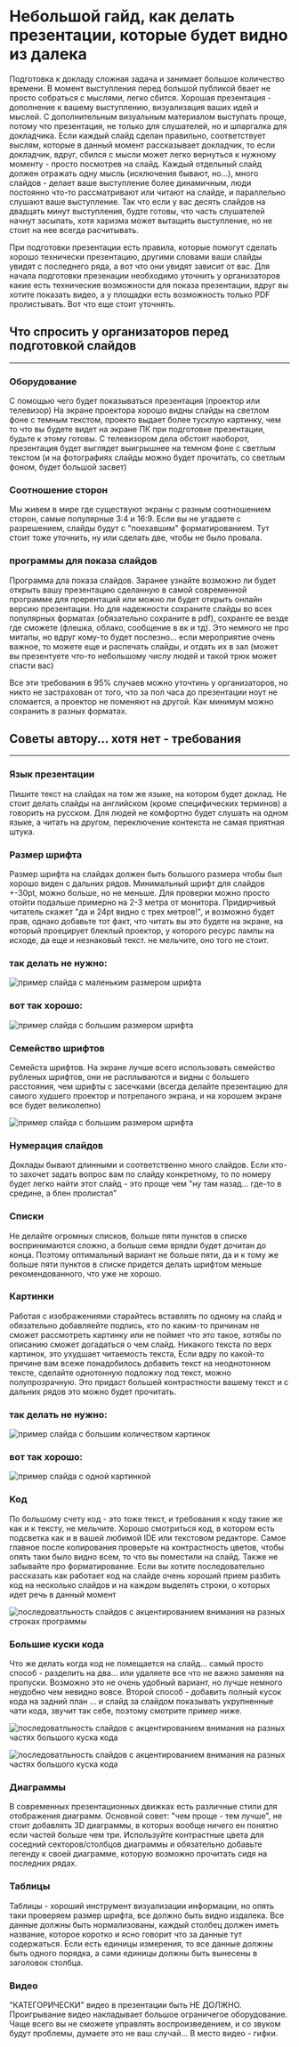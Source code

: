 # Небольшой гайд, как делать презентации, которые будет видно из далека

Подготовка к докладу сложная задача и занимает большое количество времени. В момент выступления перед большой публикой бвает не просто собраться с мыслями, легко сбится. Хорошая презентация - дополнение к вашему выступлению, визуализация ваших идей и мыслей. С дополнительным визуальным материалом выступать проще, потому что презентация, не только для слушателей, но и шпаргалка для докладчика. Если каждый слайд сделан правильно, соответствует выслям, которые в данный момент рассказывает докладчик, то если докладчик, вдруг, сбился с мысли может легко вернуться к нужному моменту - просто посмотрев на слайд. Каждый отдельный слайд должен отражать одну мысль (исключения бывают, но...), много слайдов - делает ваше выступление более динамичным, люди постоянно что-то рассматривают или читают на слайде, и параллельно слушают ваше выступление. Так что если у вас десять слайдов на двадцать минут выступления, будте готовы, что часть слушателей начнут засыпать, хотя харизма может вытащить выступление, но не стоит на нее всегда расчитывать.

При подготовки презентации есть правила, которые помогут сделать хорошо технически презентацию, другими словами ваши слайды увидят с последнего ряда, а вот что они увидят зависит от вас. Для начала подготовки презенации необходимо уточнить у организаторов какие есть технические возможности для показа презентации, вдруг вы хотите показать видео, а у площадки есть возможность только PDF пролистывать. Вот что еще стоит уточнять.

## Что спросить у организаторов перед подготовкой слайдов
---

### Оборудование

С помощью чего будет показываться презентация (проектор или телевизор) На экране проектора хорошо видны слайды на светлом фоне с темным текстом, проекто выдает более тусклую картинку, чем то что вы будете видет на экране ПК при подготовке презентации, будьте к этому готовы. С телевизором дела обстоят наоборот, презентация будет выглядет выигрышнее на темном фоне с светлым текстом (и на фотографиях слайды можно будет прочитать, со светлым фоном, будет большой засвет)

### Соотношение сторон

Мы живем в мире где существуют экраны с разным соотношением сторон, самые популярные 3:4 и 16:9. Если вы не угадаете с разрешением, слайды будут с "поехавшим" форматированием. Тут стоит тоже уточнить, ну или сделать две, чтобы не было провала.

### программы для показа слайдов

Программа дла показа слайдов. Заранее узнайте возможно ли будет открыть вашу презентацию сделанную в самой современной программе для прерентаций или можно ли будет открыть онлайн версию презентации. Но для надежности сохраните слайды во всех популярных форматах (обязательно сохраните в pdf), сохранте ее везде где сможете (флешка, облако, сообщение в вк и тд). Это немного не про митапы, но вдруг кому-то будет послезно... если мероприятие очень важное, то можете еще и распечать слайды, и отдать их в зал (может вы презентуете что-то небольшому числу людей и такой трюк может спасти вас)

Все эти требования в 95% случаев можно уточтинь у организаторов, но никто не застрахован от того, что за пол часа до презентации ноут не сломается, а проектор не поменяют на другой. Как минимум можно сохранить в разных форматах.

## Советы автору... хотя нет - требования
---

### Язык презентации

Пишите текст на слайдах на том же языке, на котором будет доклад. Не стоит делать слайды на английском (кроме специфических терминов) а говорить на русском. Для людей не комфортно будет слушать на одном языке, а читать на другом, переключение контекста не самая приятная штука.

### Размер шрифта

Размер шрифта на слайдах должен быть большого размера чтобы был  хорошо виден с дальних рядов. Минимальный шрифт для слайдов +-30pt, можно больше, но не меньше. Для проверки можно просто отойти подальше примерно на 2-3 метра от монитора. Придирчивый читатель скажет "да и 24pt видно с трех метров!", и возможно будет прав, однако добавьте тот факт, что читать вы это будете на экране, на который проецирует блеклый проектор, у которого ресурс лампы на исходе, да еще и незнаковый текст. не мельчите, оно того не стоит.

### так делать не нужно:

![пример слайда с маленьким размером шрифта](https://i.ibb.co/jM482BW/small-text.jpg "пример слайда с маленьким размером шрифта")

### вот так хорошо:

![пример слайда с большим размером шрифта](https://i.ibb.co/DYZJn6q/big-text.jpg "пример слайда с большим размером шрифта")

### Семейство шрифтов

Семейста шрифтов. На экране лучше всего использовать семейство рубленых шрифтов, они не расплываются и видны с большего расстояния, чем шрифты с засечками (всегда делайте презентацию для самого худшего проектор и потрепаного экрана, и на хорошем экране все будет великолепно)

![пример слайда с большим размером шрифта](https://i.ibb.co/ft81T3K/different-font.jpg  "пример слайда с большим размером шрифта")

### Нумерация слайдов

Доклады бывают длинными и соответственно много слайдов. Если кто-то захочет задать вопрос вам по слайду конкретному, то по номеру будет легко найти этот слайд - это проще чем "ну там назад... где-то в средине, а блен пролистал"

### Списки

Не делайте огромных списков, больше пяти пунктов в списке воспринимаются сложно, а больше семи врядли будет дочитан до конца. Поэтому оптимальный вариант не больше пяти, да и к тому же больше пяти пунктов в списке придется делать шрифтом меньше рекомендованного, что уже не хорошо.

### Картинки

Работая с изображениями старайтесь вставлять по одному на слайд и обязательно добавляейте подпись, кто по каким-то причинам не сможет рассмотреть картинку или не поймет что это такое, хотябы по описанию сможет догадаться о чем слайд. Никакого текста по верх картинок, это ухудшает читаемость текста,  Если вдру по какой-то причине вам всеже понадобилось добавить текст на неоднотонном тексте, сделайте однотонную подложку под текст, можно полупрозрачную. Это придаст большей контрастности вашему текст и с дальних рядов это можно будет прочитать.

### так делать не нужно:

![пример слайда с большим количеством картинок](https://i.ibb.co/bQDwG3y/a-lot-pic.jpg "пример слайда с большим количеством картинок")

### вот так хорошо:

![пример слайда с одной картинкой](https://i.ibb.co/0Mbpc3d/one-pic.jpg "пример слайда с одной картинкой")

### Код

По большому счету код - это тоже текст, и требования к коду такие же как и к тексту, не мельчите. Хорошо смотриться код, в котором есть подсветка как и в вашей любимой IDE или текстовом редакторе. Самое главное после копирования проверьте на контрастность цветов, чтобы опять таки было видно всем, то что вы поместили на слайд. Также не забывайте про форматирование. Если вы хотите последовательно рассказать как работает код на слайде очень хороший прием разбить код на несколько слайдов и на каждом выделять строки, о которых идет речь в данный момент

![последоватльность слайдов с акцентированием внимания на разных строках программы](https://i.ibb.co/jv6jfbL/Untitled.png "последоватльность слайдов с акцентированием внимания на разных строках программы")

### Большие куски кода

Что же делать когда код не помещается на слайд... самый просто способ - разделить на два... или удаляете все что не важно заменяя на пропуски. Возможно это не очень удобный вариант, но лучше немного неудобно чем невидно вовсе. Второй способ - добавить полный кусок кода на задний план ... и слайд за слайдом показывать укрупненные чати кода, звучит так себе, поэтому смотрите пример ниже.

![последоватльность слайдов с акцентированием внимания на разных частях большого куска кода](https://i.ibb.co/fxrMsRr/Untitled.jpg "последоватльность слайдов с акцентированием внимания на разных частях большого куска кода")

![последоватльность слайдов с акцентированием внимания на разных частях большого куска кода](https://i.ibb.co/YQK6Scp/Untitlesdd.png "последоватльность слайдов с акцентированием внимания на разных частях большого куска кода")

### Диаграммы

В современных презентационных движках есть различные стили для отображения диаграмм. Основной совет: "чем проще - тем лучше", не стоит добавлять 3D диаграммы, в которых вообще ничего ен понятно если частей больше чем три. Используйте контрастные цвета для соседний секторов/столбцов диаграммы и обязательно добавьте легенду к своей диаграмме, которую возможно прочитать сидя на последних рядах.

### Таблицы

Таблицы - хороший инструмент визуализации информации, но опять таки проверяем размер шрифта, все должно быть видно издалека. Все данные должны быть нормализованы, каждый столбец должен иметь название, которое коротко и ясно говорит что за данные тут содержаться. Если есть единицы измерения, то все данные должны быть одного порядка, а сами единицы должны быть вынесены в заголовок столбца.

### Видео

"КАТЕГОРИЧЕСКИ" видео в презентации быть НЕ ДОЛЖНО. Проигрывание видео накладывает большое ограничегое оборудование. Чаще всего вы не сможете управлять воспроизведением, и со звуком будут проблемы, думаете это не ваш случай... В место видео - гифки.
